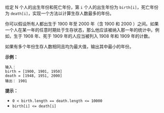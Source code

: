给定 N 个人的出生年份和死亡年份，第 `i` 个人的出生年份为 `birth[i]`，死亡年份为 `death[i]`，实现一个方法以计算生存人数最多的年份。

你可以假设所有人都出生于 1900 年至 2000 年（含 1900 和 2000 ）之间。如果一个人在某一年的任意时期处于生存状态，那么他应该被纳入那一年的统计中。例如，生于 1908 年、死于 1909 年的人应当被列入 1908 年和 1909 年的计数。

如果有多个年份生存人数相同且均为最大值，输出其中最小的年份。

 

**示例：**

```
输入：
birth = [1900, 1901, 1950]
death = [1948, 1951, 2000]
输出： 1901
```

 

**提示：**

- `0 < birth.length == death.length <= 10000`
- `birth[i] <= death[i]`





